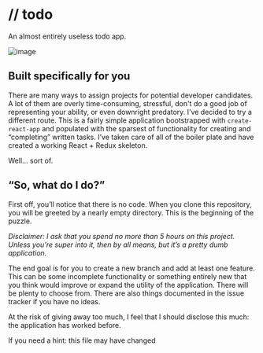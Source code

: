 # // todo

An almost entirely useless todo app.

![image](https://i.imgur.com/Uw0CQGI.png)

## Built specifically for you

There are many ways to assign projects for potential developer candidates.  A lot of them are overly time-consuming, stressful, don't do a good job of representing your ability, or even downright predatory.  I’ve decided to try a different route.  This is a fairly simple application bootstrapped with `create-react-app` and populated with the sparsest of functionality for creating and “completing” written tasks.  I’ve taken care of all of the boiler plate and have created a working React + Redux skeleton.

Well… sort of.

## “So, what do I do?”

First off, you’ll notice that there is no code.  When you clone this repository, you will be greeted by a nearly empty directory.  This is the beginning of the puzzle.

*Disclaimer: I ask that you spend no more than 5 hours on this project.  Unless you’re super into it, then by all means, but it’s a pretty dumb application.*

The end goal is for you to create a new branch and add at least one feature.  This can be some incomplete functionality or something entirely new that you think would improve or expand the utility of the application.  There will be plenty to choose from.  There are also things documented in the issue tracker if you have no ideas.

At the risk of giving away too much, I feel that I should disclose this much:  the application has worked before.

If you need a hint: this file may have changed
